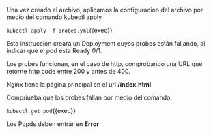 Una vez creado el archivo, aplicamos la configuración del archivo por medio del comando kubectl apply

`kubectl apply -f probes.yml`{{exec}}

Esta instrucción creará un Deployment cuyos probes están fallando, al indicar que el pod esta Ready 0/1.

Los probes funcionan, en el caso de http, comprobando una URL que retorne http code entre 200 y antes de 400.

Nginx tiene la página principal en el url **/index.html**

Compriueba que los probes fallan por medio del comando:

`kubectl get pod`{{exec}}

Los Popds deben entrar en **Error**
